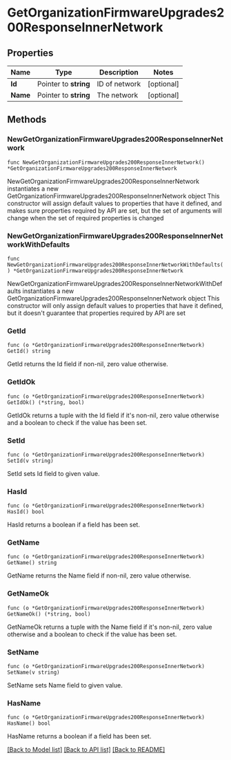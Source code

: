 # GetOrganizationFirmwareUpgrades200ResponseInnerNetwork

## Properties

Name | Type | Description | Notes
------------ | ------------- | ------------- | -------------
**Id** | Pointer to **string** | ID of network | [optional] 
**Name** | Pointer to **string** | The network | [optional] 

## Methods

### NewGetOrganizationFirmwareUpgrades200ResponseInnerNetwork

`func NewGetOrganizationFirmwareUpgrades200ResponseInnerNetwork() *GetOrganizationFirmwareUpgrades200ResponseInnerNetwork`

NewGetOrganizationFirmwareUpgrades200ResponseInnerNetwork instantiates a new GetOrganizationFirmwareUpgrades200ResponseInnerNetwork object
This constructor will assign default values to properties that have it defined,
and makes sure properties required by API are set, but the set of arguments
will change when the set of required properties is changed

### NewGetOrganizationFirmwareUpgrades200ResponseInnerNetworkWithDefaults

`func NewGetOrganizationFirmwareUpgrades200ResponseInnerNetworkWithDefaults() *GetOrganizationFirmwareUpgrades200ResponseInnerNetwork`

NewGetOrganizationFirmwareUpgrades200ResponseInnerNetworkWithDefaults instantiates a new GetOrganizationFirmwareUpgrades200ResponseInnerNetwork object
This constructor will only assign default values to properties that have it defined,
but it doesn't guarantee that properties required by API are set

### GetId

`func (o *GetOrganizationFirmwareUpgrades200ResponseInnerNetwork) GetId() string`

GetId returns the Id field if non-nil, zero value otherwise.

### GetIdOk

`func (o *GetOrganizationFirmwareUpgrades200ResponseInnerNetwork) GetIdOk() (*string, bool)`

GetIdOk returns a tuple with the Id field if it's non-nil, zero value otherwise
and a boolean to check if the value has been set.

### SetId

`func (o *GetOrganizationFirmwareUpgrades200ResponseInnerNetwork) SetId(v string)`

SetId sets Id field to given value.

### HasId

`func (o *GetOrganizationFirmwareUpgrades200ResponseInnerNetwork) HasId() bool`

HasId returns a boolean if a field has been set.

### GetName

`func (o *GetOrganizationFirmwareUpgrades200ResponseInnerNetwork) GetName() string`

GetName returns the Name field if non-nil, zero value otherwise.

### GetNameOk

`func (o *GetOrganizationFirmwareUpgrades200ResponseInnerNetwork) GetNameOk() (*string, bool)`

GetNameOk returns a tuple with the Name field if it's non-nil, zero value otherwise
and a boolean to check if the value has been set.

### SetName

`func (o *GetOrganizationFirmwareUpgrades200ResponseInnerNetwork) SetName(v string)`

SetName sets Name field to given value.

### HasName

`func (o *GetOrganizationFirmwareUpgrades200ResponseInnerNetwork) HasName() bool`

HasName returns a boolean if a field has been set.


[[Back to Model list]](../README.md#documentation-for-models) [[Back to API list]](../README.md#documentation-for-api-endpoints) [[Back to README]](../README.md)


